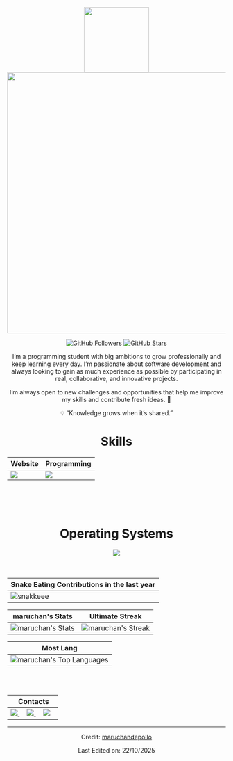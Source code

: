 <div align="Center">
<img width="150" src="https://github.com/user-attachments/assets/ba9fd674-2ace-44bb-bb29-37faa3ee98b4" />

<div align="center">

<a href="https://github.com/maruchandepollo">
<img width="600" src="https://github.com/user-attachments/assets/d92675a4-c3a1-4341-bbd3-0e75b5575a02" />
</a>

[![GitHub Followers](https://img.shields.io/github/followers/maruchandepollo?label=Follow&style=social)](https://github.com/maruchandepollo)
[![GitHub Stars](https://img.shields.io/github/stars/maruchandepollo?style=social)](https://github.com/maruchandepollo)
</div>


I’m a programming student with big ambitions to grow professionally and keep learning every day.
I’m passionate about software development and always looking to gain as much experience as possible by participating in real, collaborative, and innovative projects.

I’m always open to new challenges and opportunities that help me improve my skills and contribute fresh ideas. 🚀

💡 “Knowledge grows when it’s shared.”


<div align="Center">
<h1>Skills</h1>
</div>

<div align="Center">

| Website | Programming |
| ------------- | ------------- |
| <img src="https://skillicons.dev/icons?i=html,css,js,py"/> | <img src="https://skillicons.dev/icons?i=latex,vscode,github,androidstudio"/> |

</div>

<br>
<br>
<br>

<div align="Center">
<h1>Operating Systems</h1>

<img src="https://skillicons.dev/icons?i=windows,linux"/>

</div>

<br>
<br>

| Snake Eating Contributions in the last year |
| ------------------------------------------|
| ![snakkeee](https://github.com/user-attachments/assets/767354e9-fe1e-4009-b421-2f49388bfda5) | 



<div align="Center">

| maruchan's Stats | Ultimate Streak |
| ------------- | ------------- |
| ![maruchan's Stats](https://github-readme-stats.vercel.app/api?username=maruchandepollo&theme=onedark&show_icons=true&hide_border=true&count_private=true)  | ![maruchan's Streak](https://github-readme-streak-stats.herokuapp.com/?user=maruchandepollo&theme=onedark&hide_border=true) 

| Most Lang |
| ----------|
| ![maruchan's Top Languages](https://github-readme-stats.vercel.app/api/top-langs/?username=maruchandepollo&theme=onedark&show_icons=true&hide_border=true&layout=compact) |


</div>

<br>
<br>

<div align="Center">

|‎ ‎ ‎ ‎ Contacts‎ ‎ ‎ ‎ |
| ----------|
| <a href="mailto:shispadelagb@gmail.com"> <img src="https://skillicons.dev/icons?i=gmail"/> </a> ‎ ‎ ‎ ‎  <a href="https://instagram.com/krazy.diam0nd"> <img src="https://skillicons.dev/icons?i=instagram"/> </a> ‎ ‎ ‎ ‎  <a href="[https://instagram.com/krazy.diam0nd](https://discord.com/users/729473858179956859)"> <img src="https://skillicons.dev/icons?i=discord"/> </a> |
</div>

------

Credit: [maruchandepollo](https://github.com/maruchandepollo)

Last Edited on: 22/10/2025
